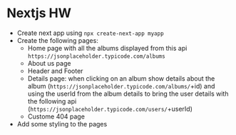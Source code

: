 # Nextjs HW

* Create next app using `npx create-next-app myapp`
* Create the following pages:
    * Home page with all the albums displayed from this api `https://jsonplaceholder.typicode.com/albums`
    * About us page
    * Header and Footer 
    * Details page: when clicking on an album show details about the album (`https://jsonplaceholder.typicode.com/albums/`+id) and using the userId from the album details to bring the user details with the following api (`https://jsonplaceholder.typicode.com/users/`+userId) 
    * Custome 404 page
* Add some styling to the pages 